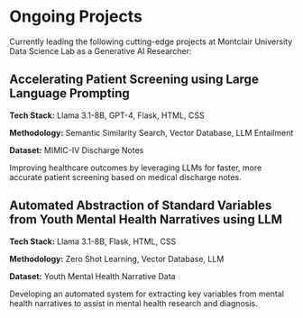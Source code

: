 # Ongoing Projects

Currently leading the following cutting-edge projects at Montclair University Data Science Lab as a Generative AI Researcher:

## Accelerating Patient Screening using Large Language Prompting

**Tech Stack:** Llama 3.1-8B, GPT-4, Flask, HTML, CSS

**Methodology:** Semantic Similarity Search, Vector Database, LLM Entailment

**Dataset:** MIMIC-IV Discharge Notes

Improving healthcare outcomes by leveraging LLMs for faster, more accurate patient screening based on medical discharge notes.

## Automated Abstraction of Standard Variables from Youth Mental Health Narratives using LLM

**Tech Stack:** Llama 3.1-8B, Flask, HTML, CSS

**Methodology:** Zero Shot Learning, Vector Database, LLM

**Dataset:** Youth Mental Health Narrative Data

Developing an automated system for extracting key variables from mental health narratives to assist in mental health research and diagnosis.
